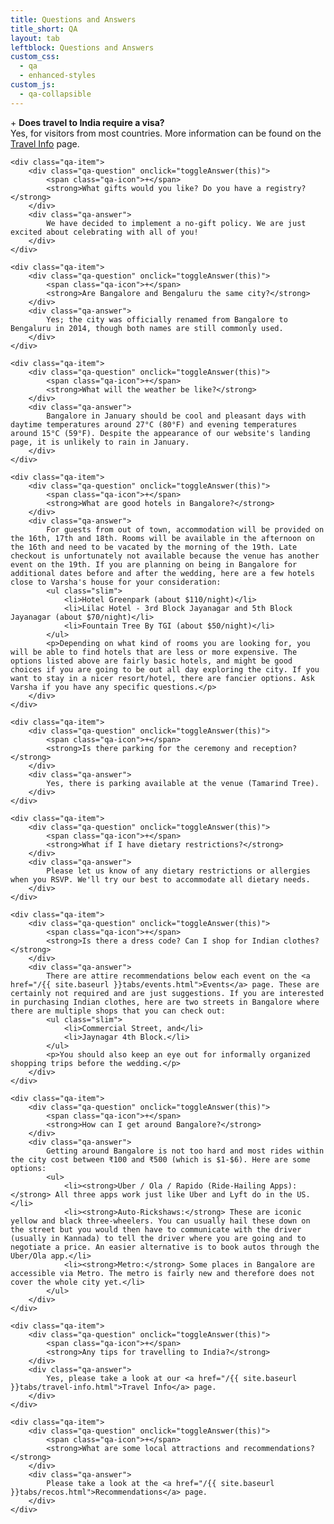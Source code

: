 ```yaml
---
title: Questions and Answers
title_short: QA
layout: tab
leftblock: Questions and Answers
custom_css:
  - qa
  - enhanced-styles
custom_js:
  - qa-collapsible
---
```


<div class="qa-container">
    <div class="qa-item">
        <div class="qa-question" onclick="toggleAnswer(this)">
            <span class="qa-icon">+</span>
            <strong>Does travel to India require a visa?</strong>
        </div>
        <div class="qa-answer">
            Yes, for visitors from most countries. More information can be found on the <a href="/{{ site.baseurl }}tabs/travel-info.html">Travel Info</a> page.
        </div>
    </div>

    <div class="qa-item">
        <div class="qa-question" onclick="toggleAnswer(this)">
            <span class="qa-icon">+</span>
            <strong>What gifts would you like? Do you have a registry?</strong>
        </div>
        <div class="qa-answer">
            We have decided to implement a no-gift policy. We are just excited about celebrating with all of you!
        </div>
    </div>

    <div class="qa-item">
        <div class="qa-question" onclick="toggleAnswer(this)">
            <span class="qa-icon">+</span>
            <strong>Are Bangalore and Bengaluru the same city?</strong>
        </div>
        <div class="qa-answer">
            Yes; the city was officially renamed from Bangalore to Bengaluru in 2014, though both names are still commonly used.
        </div>
    </div>

    <div class="qa-item">
        <div class="qa-question" onclick="toggleAnswer(this)">
            <span class="qa-icon">+</span>
            <strong>What will the weather be like?</strong>
        </div>
        <div class="qa-answer">
            Bangalore in January should be cool and pleasant days with daytime temperatures around 27°C (80°F) and evening temperatures around 15°C (59°F). Despite the appearance of our website's landing page, it is unlikely to rain in January.
        </div>
    </div>

    <div class="qa-item">
        <div class="qa-question" onclick="toggleAnswer(this)">
            <span class="qa-icon">+</span>
            <strong>What are good hotels in Bangalore?</strong>
        </div>
        <div class="qa-answer">
            For guests from out of town, accommodation will be provided on the 16th, 17th and 18th. Rooms will be available in the afternoon on the 16th and need to be vacated by the morning of the 19th. Late checkout is unfortunately not available because the venue has another event on the 19th. If you are planning on being in Bangalore for additional dates before and after the wedding, here are a few hotels close to Varsha's house for your consideration:
            <ul class="slim">
                <li>Hotel Greenpark (about $110/night)</li>
                <li>Lilac Hotel - 3rd Block Jayanagar and 5th Block Jayanagar (about $70/night)</li>
                <li>Fountain Tree By TGI (about $50/night)</li>
            </ul>
            <p>Depending on what kind of rooms you are looking for, you will be able to find hotels that are less or more expensive. The options listed above are fairly basic hotels, and might be good choices if you are going to be out all day exploring the city. If you want to stay in a nicer resort/hotel, there are fancier options. Ask Varsha if you have any specific questions.</p>
        </div>
    </div>

    <div class="qa-item">
        <div class="qa-question" onclick="toggleAnswer(this)">
            <span class="qa-icon">+</span>
            <strong>Is there parking for the ceremony and reception?</strong>
        </div>
        <div class="qa-answer">
            Yes, there is parking available at the venue (Tamarind Tree).
        </div>
    </div>

    <div class="qa-item">
        <div class="qa-question" onclick="toggleAnswer(this)">
            <span class="qa-icon">+</span>
            <strong>What if I have dietary restrictions?</strong>
        </div>
        <div class="qa-answer">
            Please let us know of any dietary restrictions or allergies when you RSVP. We'll try our best to accommodate all dietary needs.
        </div>
    </div>

    <div class="qa-item">
        <div class="qa-question" onclick="toggleAnswer(this)">
            <span class="qa-icon">+</span>
            <strong>Is there a dress code? Can I shop for Indian clothes?</strong>
        </div>
        <div class="qa-answer">
            There are attire recommendations below each event on the <a href="/{{ site.baseurl }}tabs/events.html">Events</a> page. These are certainly not required and are just suggestions. If you are interested in purchasing Indian clothes, here are two streets in Bangalore where there are multiple shops that you can check out:
            <ul class="slim">
                <li>Commercial Street, and</li>
                <li>Jaynagar 4th Block.</li>
            </ul>
            <p>You should also keep an eye out for informally organized shopping trips before the wedding.</p>
        </div>
    </div>

    <div class="qa-item">
        <div class="qa-question" onclick="toggleAnswer(this)">
            <span class="qa-icon">+</span>
            <strong>How can I get around Bangalore?</strong>
        </div>
        <div class="qa-answer">
            Getting around Bangalore is not too hard and most rides within the city cost between ₹100 and ₹500 (which is $1-$6). Here are some options:
            <ul>
                <li><strong>Uber / Ola / Rapido (Ride-Hailing Apps):</strong> All three apps work just like Uber and Lyft do in the US.</li>
                <li><strong>Auto-Rickshaws:</strong> These are iconic yellow and black three-wheelers. You can usually hail these down on the street but you would then have to communicate with the driver (usually in Kannada) to tell the driver where you are going and to negotiate a price. An easier alternative is to book autos through the Uber/Ola app.</li>
                <li><strong>Metro:</strong> Some places in Bangalore are accessible via Metro. The metro is fairly new and therefore does not cover the whole city yet.</li>
            </ul>
        </div>
    </div>

    <div class="qa-item">
        <div class="qa-question" onclick="toggleAnswer(this)">
            <span class="qa-icon">+</span>
            <strong>Any tips for travelling to India?</strong>
        </div>
        <div class="qa-answer">
            Yes, please take a look at our <a href="/{{ site.baseurl }}tabs/travel-info.html">Travel Info</a> page.
        </div>
    </div>

    <div class="qa-item">
        <div class="qa-question" onclick="toggleAnswer(this)">
            <span class="qa-icon">+</span>
            <strong>What are some local attractions and recommendations?</strong>
        </div>
        <div class="qa-answer">
            Please take a look at the <a href="/{{ site.baseurl }}tabs/recos.html">Recommendations</a> page.
        </div>
    </div>
</div>
